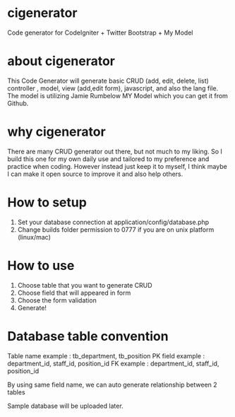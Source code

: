 cigenerator
===========

Code generator for CodeIgniter + Twitter Bootstrap + My Model

about cigenerator
=================

This Code Generator will generate basic CRUD (add, edit, delete, list) controller , model, view (add,edit form),
javascript, and also the lang file. The model is utilizing Jamie Rumbelow MY Model which you can get it from Github.

why cigenerator
===============================

There are many CRUD generator out there, but not much to my liking. So I build this one for my own daily use and tailored to my preference and practice when coding. However instead
just keep it to myself, I think maybe I can make it open source to improve it and also help others.

How to setup
============

1. Set your database connection at application/config/database.php
2. Change builds folder permission to 0777 if you are on unix platform (linux/mac)

How to use
==========

1. Choose table that you want to generate CRUD
2. Choose field that will appeared in form
3. Choose the form validation
4. Generate!

Database table convention
=========================

Table name example : tb_department, tb_position
PK field example : department_id, staff_id, position_id
FK example : department_id, staff_id, position_id

By using same field name, we can auto generate relationship between 2 tables

Sample database will be uploaded later.


